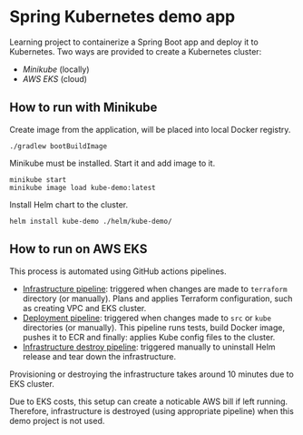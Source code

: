 # Spring Kubernetes demo app

Learning project to containerize a Spring Boot app and deploy 
it to Kubernetes. Two ways are provided to create a Kubernetes 
cluster:

 - *Minikube* (locally)
 - *AWS EKS* (cloud)

## How to run with Minikube

Create image from the application, will be placed into 
local Docker registry.

```
./gradlew bootBuildImage
```

Minikube must be installed. Start it and add image to it.

```
minikube start
minikube image load kube-demo:latest
```

Install Helm chart to the cluster.

```
helm install kube-demo ./helm/kube-demo/
```

## How to run on AWS EKS

This process is automated using GitHub actions pipelines.

- [Infrastructure pipeline](.github/workflows/infra-pipeline.yaml): triggered when changes are made to `terraform`
directory (or manually). Plans and applies Terraform configuration, such as 
creating VPC and EKS cluster.
- [Deployment pipeline](.github/workflows/deployment-pipeline.yaml): triggered when changes made to `src` or `kube` 
directories (or manually). This pipeline runs tests, build Docker image, pushes it to ECR and 
finally: applies Kube config files to the cluster.
- [Infrastructure destroy pipeline](.github/workflows/infra-destroy-pipeline.yaml): triggered manually 
to uninstall Helm release and tear down the infrastructure.

Provisioning or destroying the infrastructure takes around 10 minutes due to EKS 
cluster.

Due to EKS costs, this setup can create a noticable AWS bill if 
left running. Therefore, infrastructure is destroyed (using appropriate pipeline) 
when this demo project is not used.